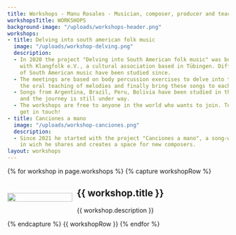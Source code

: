 ```yaml
---
title: Workshops - Manu Rosales - Musician, composer, producer and teacher
workshopsTitle: WORKSHOPS
background-image: "/uploads/workshops-header.png"
workshops:
- title: Delving into south american folk music
  image: "/uploads/workshop-delving.png"
  description:
  - In 2020 the project "Delving into South American folk music" was born in cooperation
    with Klangfolk e.V., a cultural association based in Tübingen. Different aspects
    of South American music have been studied since.
  - The meetings are based on body percussion exercises to delve into the new rhythms,
    the oral teaching of melodies and finally bring these songs to each instrument.
  - Songs from Argentina, Brazil, Peru, Bolivia have been studied in the workshops
    and the journey is still under way.
  - The workshops are free to anyone in the world who wants to join. To participate,
    get in touch!
- title: Canciones a mano
  image: "/uploads/workshop-canciones.png"
  description:
  - Since 2021 he started with the project "Canciones a mano", a song-writing workshop,
    in wich he shares and creates a space for new composers.
layout: workshops
---
```


<section id="musica-section">
  <style>
    .workshop-container {
      display: flex;
      flex-direction: column;
      align-items: center;
      justify-content: center;
      margin-top: 30px;
    }
    .workshop-container:first-of-type {
        margin-top: 0;
      }
    .workshop-image-container {
        width: 80%
    }
    .workshop-image {
      width: 100%;
      height: auto;
    }
    @media (min-width: 767px) {
      .workshop-container {
        display: flex;
        flex-direction: row;
      }
      .workshop-image-container {
        width: 30%
      }
      .workshop-image {
        width: 100%;
        height: auto;
      }
      .workshop-text {
        width: 70%;
        margin-left: 10px;
      }
      .workshop-text > h2, .workshop-text > p {
        text-align: left;
      }
    }
  </style>
    {% for workshop in page.workshops %}
      {% capture workshopRow %}
        <div class="workshop-container">
          <div class="workshop-image-container">
            <img src="{{ workshop.image }}" class="workshop-image" />
          </div>
          <div class="workshop-text">
            <h2>{{ workshop.title }}</h2>
            <p>{{ workshop.description }}</p>
          </div>
        </div>
      {% endcapture %}
      {{ workshopRow }}
    {% endfor %}
</section>
